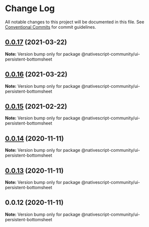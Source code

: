 # Change Log

All notable changes to this project will be documented in this file.
See [Conventional Commits](https://conventionalcommits.org) for commit guidelines.

## [0.0.17](https://github.com/nativescript-community/persistent-bottomsheet/compare/v0.0.16...v0.0.17) (2021-03-22)

**Note:** Version bump only for package @nativescript-community/ui-persistent-bottomsheet





## [0.0.16](https://github.com/nativescript-community/persistent-bottomsheet/compare/v0.0.15...v0.0.16) (2021-03-22)

**Note:** Version bump only for package @nativescript-community/ui-persistent-bottomsheet





## [0.0.15](https://github.com/nativescript-community/persistent-bottomsheet/compare/v0.0.14...v0.0.15) (2021-02-22)

**Note:** Version bump only for package @nativescript-community/ui-persistent-bottomsheet





## [0.0.14](https://github.com/nativescript-community/persistent-bottomsheet/compare/v0.0.13...v0.0.14) (2020-11-11)

**Note:** Version bump only for package @nativescript-community/ui-persistent-bottomsheet





## [0.0.13](https://github.com/nativescript-community/persistent-bottomsheet/compare/v0.0.12...v0.0.13) (2020-11-11)

**Note:** Version bump only for package @nativescript-community/ui-persistent-bottomsheet





## 0.0.12 (2020-11-11)

**Note:** Version bump only for package @nativescript-community/ui-persistent-bottomsheet
